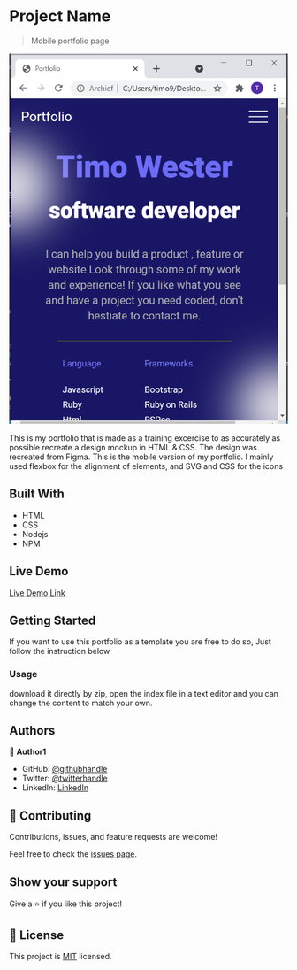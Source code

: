 [](https://img.shields.io/badge/Microverse-blueviolet)

# Project Name

> Mobile portfolio page

![screenshot](./app_screenshot.png)

This is my portfolio that is made as a training excercise to as accurately as possible recreate a design mockup in HTML & CSS. The design was recreated from Figma.
This is the mobile version of my portfolio.
I mainly used flexbox for the alignment of elements, and SVG and CSS for the icons

## Built With

- HTML
- CSS
- Nodejs
- NPM

## Live Demo

[Live Demo Link](https://timowest12.github.io/Portfolio/)

## Getting Started

If you want to use this portfolio as a template you are free to do so, Just follow the instruction below

### Usage

download it directly by zip, open the index file in a text editor and you can change the content to match your own.

## Authors

👤 **Author1**

- GitHub: [@githubhandle](https://github.com/Timowest12)
- Twitter: [@twitterhandle](https://twitter.com/Timo61060367)
- LinkedIn: [LinkedIn](https://www.linkedin.com/in/timo-wester-6a0282a7/)

## 🤝 Contributing

Contributions, issues, and feature requests are welcome!

Feel free to check the [issues page](../../issues/).

## Show your support

Give a ⭐️ if you like this project!

## 📝 License

This project is [MIT](./MIT.md) licensed.
